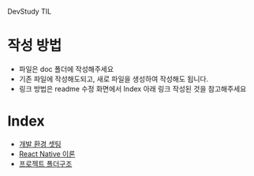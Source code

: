 DevStudy TIL
# 작성 방법
- 파일은 doc 폴더에 작성해주세요
- 기존 파일에 작성해도되고, 새로 파일을 생성하여 작성해도 됩니다.
- 링크 방법은 readme 수정 화면에서 Index 아래 링크 작성된 것을 참고해주세요


# Index
- [개발 환경 셋팅](doc/개발-환경-셋팅.md)
- [React Native 이론](doc/React-Native-이론.md)
- [프로젝트 폴더구조](doc/프로젝트-폴더구조.md)